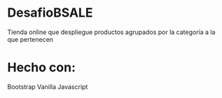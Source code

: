 # DesafioBSALE
Tienda online que despliegue productos agrupados por la categoría a
la que pertenecen

# Hecho con:
Bootstrap
Vanilla Javascript
